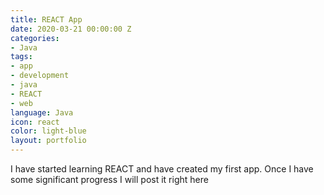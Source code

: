 ```yaml
---
title: REACT App
date: 2020-03-21 00:00:00 Z
categories:
- Java
tags:
- app
- development
- java
- REACT
- web
language: Java
icon: react
color: light-blue
layout: portfolio
---
```


I have started learning REACT and have created my first app. Once I have some significant progress I will post it right here
